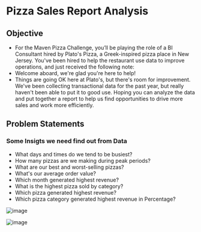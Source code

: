 # Pizza Sales Report Analysis

## Objective
- For the Maven Pizza Challenge, you’ll be playing the role of a BI Consultant hired by Plato's Pizza, a Greek-inspired pizza place in New Jersey. You've been hired to help the restaurant use data to improve operations, and just received the following note:
- Welcome aboard, we're glad you're here to help!
- Things are going OK here at Plato's, but there's room for improvement. We've been collecting transactional data for the past year, but really haven't been able to put it to good use. Hoping you can analyze the data and put together a report to help us find opportunities to drive more sales and work more efficiently.

## Problem Statements
### Some Insigts we need find out from Data
- What days and times do we tend to be busiest?
- How many pizzas are we making during peak periods?
- What are our best and worst-selling pizzas? 
- What's our average order value?
- Which month generated highest revenue?
- What is the highest pizza sold by category?
- Which pizza generated highest revenue?
- Which pizza category generated highest revenue in Percentage?







![image](https://github.com/user-attachments/assets/2f69fafb-4bf0-4e80-a9c2-babae2f5dca3)


![image](https://github.com/user-attachments/assets/f8aaf3d8-89cb-4a25-87fe-85767d91a22e)

